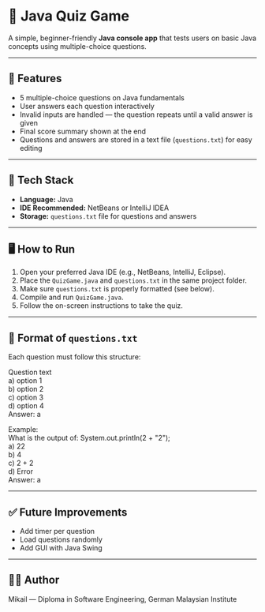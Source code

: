 # 🧠 Java Quiz Game

A simple, beginner-friendly **Java console app** that tests users on basic Java concepts using multiple-choice questions.

---

## 📌 Features

- 5 multiple-choice questions on Java fundamentals  
- User answers each question interactively  
- Invalid inputs are handled — the question repeats until a valid answer is given  
- Final score summary shown at the end  
- Questions and answers are stored in a text file (`questions.txt`) for easy editing  

---

## 🧩 Tech Stack

- **Language:** Java  
- **IDE Recommended:** NetBeans or IntelliJ IDEA  
- **Storage:** `questions.txt` file for questions and answers  

---

## 🖥️ How to Run

1. Open your preferred Java IDE (e.g., NetBeans, IntelliJ, Eclipse).  
2. Place the `QuizGame.java` and `questions.txt` in the same project folder.  
3. Make sure `questions.txt` is properly formatted (see below).  
4. Compile and run `QuizGame.java`.  
5. Follow the on-screen instructions to take the quiz.  

---

## 📄 Format of `questions.txt`  

Each question must follow this structure:  

Question text  
a) option 1  
b) option 2  
c) option 3  
d) option 4  
Answer: a  

Example:  
What is the output of: System.out.println(2 + "2");  
a) 22  
b) 4  
c) 2 + 2  
d) Error  
Answer: a  

---

## ✅ Future Improvements

- Add timer per question  
- Load questions randomly  
- Add GUI with Java Swing  

---

## 🧑‍💻 Author

Mikail — Diploma in Software Engineering, German Malaysian Institute






